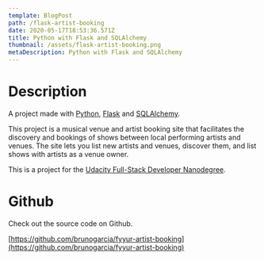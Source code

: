 ```yaml
---
template: BlogPost
path: /flask-artist-booking
date: 2020-05-17T18:53:36.571Z
title: Python with Flask and SQLAlchemy
thumbnail: /assets/flask-artist-booking.png
metaDescription: Python with Flask and SQLAlchemy
---
```

# Description

A project made with [Python](https://www.python.org/), [Flask](https://palletsprojects.com/p/flask/) and [SQLAlchemy](https://www.sqlalchemy.org/).

This project is a musical venue and artist booking site that facilitates the discovery and bookings of shows between local performing artists and venues.
The site lets you list new artists and venues, discover them, and list shows with artists as a venue owner.

This is a project for the [Udacity Full-Stack Developer Nanodegree](https://www.udacity.com/course/full-stack-web-developer-nanodegree--nd0044).

# Github

Check out the source code on Github.

[https://github.com/brunogarcia/fyyur-artist-booking](https://github.com/brunogarcia/fyyur-artist-booking)
